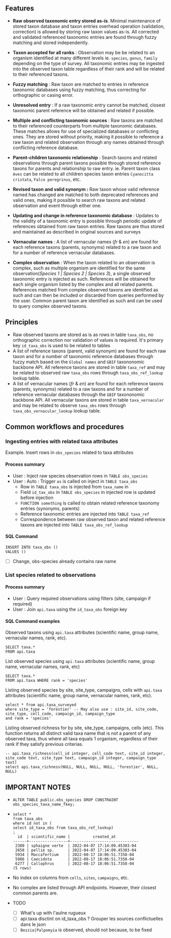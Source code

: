 ## Features

* **Raw observed taxonomic entry stored as-is**. Minimal maintenance of stored taxon database and taxon entries overhead operation (validation, correction) is allowed by storing raw taxon values as-is. All corrected and validated referenced taxonomic entries are found through fuzzy matching and stored independently.
* **Taxon accepted for all ranks** : Observation may be be related to an organism identified at many different levels ie. `species`, `genus`, `family` depending on the type of survey. All taxonomic entries may be ingested into the observed taxon table regardless of their rank and will be related to their referenced taxons.
* **Fuzzy matching** : Raw taxon are matched to entries in reference taxonomic databases using fuzzy matching, thus correcting for orthographic or casing error.
* **Unresolved entry** : If a raw taxonomic entry cannot be matched, closest taxonomic parent reference will be obtained and related if possible. 
* **Multiple and conflicting taxonomic sources** : Raw taxons are matched to their referenced counterparts from multiple taxonomic databases. These matches allows for use of specialized databases or conflicting ones. They are stored without priority, making it possible to reference a raw taxon and related observation through any names obtained through conflicting reference database.
* **Parent-children taxonomic relationship** : Search taxons and related observations through parent taxons possible through stored reference taxons for parents and relationship to raw entry. ie. Parent taxon class `Aves` can be related to all children species taxon entries `Cyanocitta cristata`, `Falco peregrinus`, etc.
* **Revised taxon and valid synonym :** Raw taxon whose valid reference named has changed are matched to both deprecated references and valid ones, making it possible to search raw taxons and related observation and event through either one.
* **Updating and change in reference taxonomic database** : Updates to the validity of a taxonomic entry is possible through periodic update of references obtained from raw taxon entries. Raw taxons are thus stored and maintained as described in original sources and surveys

* **Vernacular names** : A list of vernacular names (*fr* & *en*) are found for each reference taxons (parents, synonyms) related to a raw taxon and for a number of reference vernacular databases.

* **Complex observation** : When the taxon related to an observation is complex, such as multiple organism are identified for the same observation(*Species 1 | Species 2 | Species 3*), a single observed taxonomic entry is injected as such. References will be obtained for each single organism listed by the complex and all related parents. References matched from complex observed taxons are identified as such and can then be included or discarded from queries performed by the user. Common parent taxon are identified as such and can be used to query complex observed taxons.

## Principles

* Raw observed taxons are stored as is as rows in table `taxa_obs`, no orthographic correction nor validation of values is required. It's primary key `id_taxa_obs` is used to be related to tables
* A list of reference taxons (parent, valid synonym) are found for each raw taxon and for a number of taxonomic reference databases through fuzzy match based on the `Global names` and `GBIF` taxononomic backbone API. All reference taxons are stored in table `taxa_ref` and may be related to observed raw `taxa_obs` rows through `taxa_obs_ref_lookup` lookup table.
* A list of vernacular names (*fr* & *en*) are found for each reference taxons (parents, synonyms) related to a raw taxons and for a number of reference vernacular databases through the `GBIF` taxononomic backbone API. All vernacular taxons are stored in table `taxa_vernacular` and may be related to observe `taxa_obs` rows through `taxa_obs_vernacular_lookup` lookup table.



## Common workflows and procedures

### Ingesting entries with related taxa attributes

Example. Insert rows in `obs_species` related to taxa attributes

#### Process summary

* User : Inject raw species observation rows in `TABLE obs_species`
* User : Auto : Trigger `as` is called on inject in `TABLE taxa_obs`
  * Row in `TABLE taxa_obs` is injected from `taxa_name` in 
  * Field `id_tax_obs` in `TABLE obs_species` in injected row is updated before injection
  * `FUNCTION something` is called to obtain related reference taxonomy entries (synonyms, parents)
  * Reference taxonomic entries are injected into `TABLE taxa_ref`
  * Correspondence between raw observed taxon and related reference taxons are injected into `TABLE taxa_obs_ref_lookup`


#### SQL Command

```postgresql
INSERT INTO taxa_obs ()
VALUES ()
```

* [ ] Change, obs-species already contains raw name

### List species related to observations

#### Process summary

* User : Query required observations using filters (site, campaign if required)
* User : Join `api.taxa` using the `id_taxa_obs` foreign key

#### SQL Command examples

Observed taxons using `api.taxa` attributes (scientific name, group name, vernacular names, rank, etc).

```postgresql
SELECT taxa.*
FROM api.taxa
```



List observed species using `api.taxa` attributes (scientific name, group name, vernacular names, rank, etc)

```postgresql
SELECT taxa.*
FROM api.taxa WHERE rank = 'species'
```



Listing observed species by site, site_type, campaigns, cells with `api.taxa` attributes (scientific name, group name, vernacular names, rank, etc).

```postgresql
select * from api.taxa_surveyed
where site_type = 'forestier' -- May also use : site_id, site_code, site_type, cell_code, campaign_id, campaign_type
and rank = 'species'
```



Listing observed richness for by site, site_type, campaigns, cells (etc). This function returns all distinct valid taxa name that is not a parent of any observed taxa, thus where all taxa equals 1 organism, regardless of their rank if they satisfy previous criterias.

```postgresql
-- api.taxa_richness(cell_id integer, cell_code text, site_id integer, site_code text, site_type text, campaign_id integer, campaign_type text)
select api.taxa_richness(NULL, NULL, NULL, NULL, 'forestier', NULL, NULL)
```



## IMPORTANT NOTES

* `ALTER TABLE public.obs_species DROP CONSTRAINT obs_species_taxa_name_fkey;`

* ```
  select *                                     
  from taxa_obs
  where id not in (
  select id_taxa_obs from taxa_obs_ref_lookup)
  ;
    id  | scientific_name |          created_at          
  ------+-----------------+------------------------------
   2380 | sphaigne verte  | 2022-04-07 17:14:09.45303-04
   2658 | pellie sp.      | 2022-04-07 17:14:09.45303-04
   5934 | Maccafertium    | 2022-08-17 18:06:51.7358-04
   5986 | Caecidota       | 2022-08-17 18:06:51.7358-04
   6277 | Callophrus      | 2022-08-17 18:06:51.7358-04
  (5 rows)
  ```

* No index on columns from `cells`, `sites`, `campaigns`, etc.

* No complex are listed through API endpoints. However, their closest common parents are.

* TODO

  * [ ] What's up with l'aulne rugueux
  * [ ] api.taxa disctint on id_taxa_obs ? Grouper les sources conflictuelles dans le json
  * [ ] `Bezzia|Palpomyia` is observed, should not because, to be fixed
